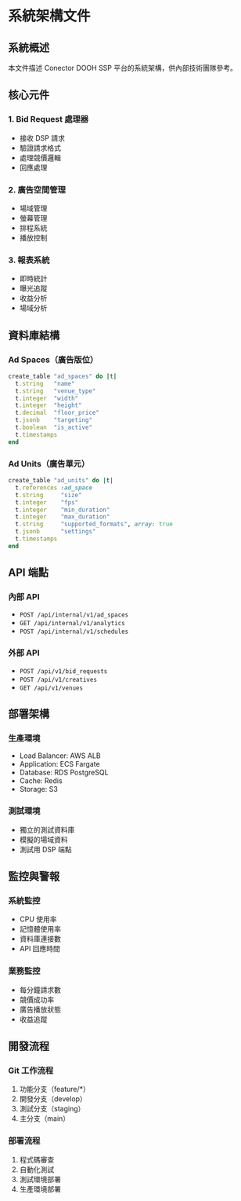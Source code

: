 # 系統架構文件

## 系統概述

本文件描述 Conector DOOH SSP 平台的系統架構，供內部技術團隊參考。

## 核心元件

### 1. Bid Request 處理器
- 接收 DSP 請求
- 驗證請求格式
- 處理競價邏輯
- 回應處理

### 2. 廣告空間管理
- 場域管理
- 螢幕管理
- 排程系統
- 播放控制

### 3. 報表系統
- 即時統計
- 曝光追蹤
- 收益分析
- 場域分析

## 資料庫結構

### Ad Spaces（廣告版位）
```ruby
create_table "ad_spaces" do |t|
  t.string   "name"
  t.string   "venue_type"
  t.integer  "width"
  t.integer  "height"
  t.decimal  "floor_price"
  t.jsonb    "targeting"
  t.boolean  "is_active"
  t.timestamps
end
```

### Ad Units（廣告單元）
```ruby
create_table "ad_units" do |t|
  t.references :ad_space
  t.string     "size"
  t.integer    "fps"
  t.integer    "min_duration"
  t.integer    "max_duration"
  t.string     "supported_formats", array: true
  t.jsonb      "settings"
  t.timestamps
end
```

## API 端點

### 內部 API
- `POST /api/internal/v1/ad_spaces`
- `GET /api/internal/v1/analytics`
- `POST /api/internal/v1/schedules`

### 外部 API
- `POST /api/v1/bid_requests`
- `POST /api/v1/creatives`
- `GET /api/v1/venues`

## 部署架構

### 生產環境
- Load Balancer: AWS ALB
- Application: ECS Fargate
- Database: RDS PostgreSQL
- Cache: Redis
- Storage: S3

### 測試環境
- 獨立的測試資料庫
- 模擬的場域資料
- 測試用 DSP 端點

## 監控與警報

### 系統監控
- CPU 使用率
- 記憶體使用率
- 資料庫連接數
- API 回應時間

### 業務監控
- 每分鐘請求數
- 競價成功率
- 廣告播放狀態
- 收益追蹤

## 開發流程

### Git 工作流程
1. 功能分支（feature/*）
2. 開發分支（develop）
3. 測試分支（staging）
4. 主分支（main）

### 部署流程
1. 程式碼審查
2. 自動化測試
3. 測試環境部署
4. 生產環境部署
